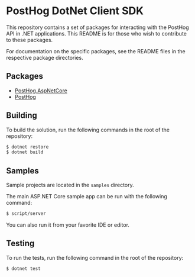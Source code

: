 # PostHog DotNet Client SDK

This repository contains a set of packages for interacting with the PostHog API in .NET applications. 
This README is for those who wish to contribute to these packages.

For documentation on the specific packages, see the README files in the respective package directories.

## Packages

- [PostHog.AspNetCore](src/PostHog.AspNetCore/README.md)
- [PostHog](src/PostHog/README.md)

## Building

To build the solution, run the following commands in the root of the repository:

```bash
$ dotnet restore
$ dotnet build
```

## Samples

Sample projects are located in the `samples` directory.

The main ASP.NET Core sample app can be run with the following command:

```bash
$ script/server
```

You can also run it from your favorite IDE or editor.

## Testing

To run the tests, run the following command in the root of the repository:

```bash
$ dotnet test
```
